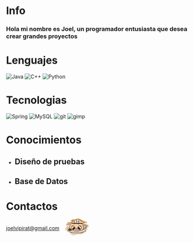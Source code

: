 
# Info
### Hola mi nombre es Joel, un programador entusiasta que desea crear grandes proyectos

# Lenguajes
![Java](https://img.shields.io/badge/Java-ED8B00?style=for-the-badge&logo=openjdk&logoColor=white)
![C++](https://img.shields.io/badge/C%2B%2B-00599C?style=for-the-badge&logo=c%2B%2B&logoColor=white)
![Python](https://img.shields.io/badge/Python-14354C?style=for-the-badge&logo=python&logoColor=white)
# Tecnologias

![Spring](https://img.shields.io/badge/Spring-6DB33F?style=for-the-badge&logo=spring&logoColor=white)
 ![MySQL](https://img.shields.io/badge/MySQL-00000F?style=for-the-badge&logo=mysql&logoColor=white)
 ![git](https://img.shields.io/badge/GIT-E44C30?style=for-the-badge&logo=git&logoColor=white)
 ![gimp](https://img.shields.io/badge/gimp-5C5543?style=for-the-badge&logo=gimp&logoColor=white)
# Conocimientos 
 - ## Diseño de pruebas
 - ## Base de Datos
# Contactos

<p style="position:relative;top:15px"><a href=mailto:joelvipirat@gmail.com>joelvipirat@gmail.com</a></p>

<img src="OIP.jfif" alt="logo" style="width:90px; height:70px;border-radius:50%;top:-45px;left:150px;position:relative"> 
